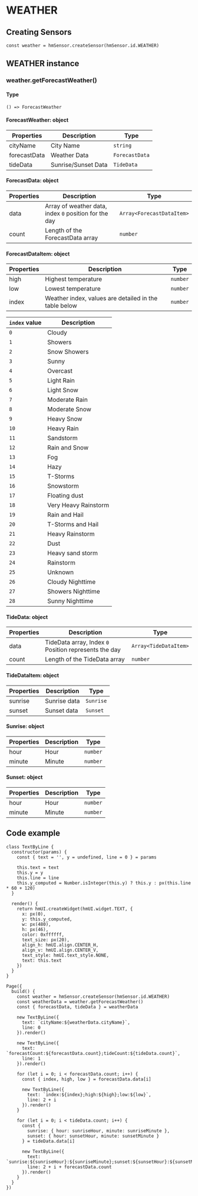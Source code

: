 
# WEATHER

## Creating Sensors[​](/docs/1.0/reference/device-app-api/hmSensor/sensorId/WEATHER/#creating-sensors "Direct link to Creating Sensors")

```
const weather = hmSensor.createSensor(hmSensor.id.WEATHER)  

```
## WEATHER instance[​](/docs/1.0/reference/device-app-api/hmSensor/sensorId/WEATHER/#weather-instance "Direct link to WEATHER instance")

### weather.getForecastWeather()[​](/docs/1.0/reference/device-app-api/hmSensor/sensorId/WEATHER/#weathergetforecastweather "Direct link to weather.getForecastWeather()")

#### Type[​](/docs/1.0/reference/device-app-api/hmSensor/sensorId/WEATHER/#type "Direct link to Type")

```
() => ForecastWeather  

```
#### ForecastWeather: object[​](/docs/1.0/reference/device-app-api/hmSensor/sensorId/WEATHER/#forecastweather-object "Direct link to ForecastWeather: object")

| Properties | Description | Type |
| --- | --- | --- |
| cityName | City Name | `string` |
| forecastData | Weather Data | `ForecastData` |
| tideData | Sunrise/Sunset Data | `TideData` |

#### ForecastData: object[​](/docs/1.0/reference/device-app-api/hmSensor/sensorId/WEATHER/#forecastdata-object "Direct link to ForecastData: object")

| Properties | Description | Type |
| --- | --- | --- |
| data | Array of weather data, index `0` position for the day | `Array<ForecastDataItem>` |
| count | Length of the ForecastData array | `number` |

#### ForecastDataItem: object[​](/docs/1.0/reference/device-app-api/hmSensor/sensorId/WEATHER/#forecastdataitem-object "Direct link to ForecastDataItem: object")

| Properties | Description | Type |
| --- | --- | --- |
| high | Highest temperature | `number` |
| low | Lowest temperature | `number` |
| index | Weather index, values are detailed in the table below | `number` |

| `index` value | Description |
| --- | --- |
| `0` | Cloudy |
| `1` | Showers |
| `2` | Snow Showers |
| `3` | Sunny |
| `4` | Overcast |
| `5` | Light Rain |
| `6` | Light Snow |
| `7` | Moderate Rain |
| `8` | Moderate Snow |
| `9` | Heavy Snow |
| `10` | Heavy Rain |
| `11` | Sandstorm |
| `12` | Rain and Snow |
| `13` | Fog |
| `14` | Hazy |
| `15` | T-Storms |
| `16` | Snowstorm |
| `17` | Floating dust |
| `18` | Very Heavy Rainstorm |
| `19` | Rain and Hail |
| `20` | T-Storms and Hail |
| `21` | Heavy Rainstorm |
| `22` | Dust |
| `23` | Heavy sand storm |
| `24` | Rainstorm |
| `25` | Unknown |
| `26` | Cloudy Nighttime |
| `27` | Showers Nighttime |
| `28` | Sunny Nighttime |

#### TideData: object[​](/docs/1.0/reference/device-app-api/hmSensor/sensorId/WEATHER/#tidedata-object "Direct link to TideData: object")

| Properties | Description | Type |
| --- | --- | --- |
| data | TideData array, Index `0` Position represents the day | `Array<TideDataItem>` |
| count | Length of the TideData array | `number` |

#### TideDataItem: object[​](/docs/1.0/reference/device-app-api/hmSensor/sensorId/WEATHER/#tidedataitem-object "Direct link to TideDataItem: object")

| Properties | Description | Type |
| --- | --- | --- |
| sunrise | Sunrise data | `Sunrise` |
| sunset | Sunset data | `Sunset` |

#### Sunrise: object[​](/docs/1.0/reference/device-app-api/hmSensor/sensorId/WEATHER/#sunrise-object "Direct link to Sunrise: object")

| Properties | Description | Type |
| --- | --- | --- |
| hour | Hour | `number` |
| minute | Minute | `number` |

#### Sunset: object[​](/docs/1.0/reference/device-app-api/hmSensor/sensorId/WEATHER/#sunset-object "Direct link to Sunset: object")

| Properties | Description | Type |
| --- | --- | --- |
| hour | Hour | `number` |
| minute | Minute | `number` |

## Code example[​](/docs/1.0/reference/device-app-api/hmSensor/sensorId/WEATHER/#code-example "Direct link to Code example")

```
class TextByLine {  
  constructor(params) {  
    const { text = '', y = undefined, line = 0 } = params  
  
    this.text = text  
    this.y = y  
    this.line = line  
    this.y_computed = Number.isInteger(this.y) ? this.y : px(this.line * 60 + 120)  
  }  
  
  render() {  
    return hmUI.createWidget(hmUI.widget.TEXT, {  
      x: px(0),  
      y: this.y_computed,  
      w: px(480),  
      h: px(46),  
      color: 0xffffff,  
      text_size: px(20),  
      align_h: hmUI.align.CENTER_H,  
      align_v: hmUI.align.CENTER_V,  
      text_style: hmUI.text_style.NONE,  
      text: this.text  
    })  
  }  
}  
  
Page({  
  build() {  
    const weather = hmSensor.createSensor(hmSensor.id.WEATHER)  
    const weatherData = weather.getForecastWeather()  
    const { forecastData, tideData } = weatherData  
  
    new TextByLine({  
      text: `cityName:${weatherData.cityName}`,  
      line: 0  
    }).render()  
  
    new TextByLine({  
      text: `forecastCount:${forecastData.count};tideCount:${tideData.count}`,  
      line: 1  
    }).render()  
  
    for (let i = 0; i < forecastData.count; i++) {  
      const { index, high, low } = forecastData.data[i]  
  
      new TextByLine({  
        text: `index:${index};high:${high};low:${low}`,  
        line: 2 + i  
      }).render()  
    }  
  
    for (let i = 0; i < tideData.count; i++) {  
      const {  
        sunrise: { hour: sunriseHour, minute: sunriseMinute },  
        sunset: { hour: sunsetHour, minute: sunsetMinute }  
      } = tideData.data[i]  
  
      new TextByLine({  
        text: `sunrise:${sunriseHour}:${sunriseMinute};sunset:${sunsetHour}:${sunsetMinute}`,  
        line: 2 + i + forecastData.count  
      }).render()  
    }  
  }  
})  

```
